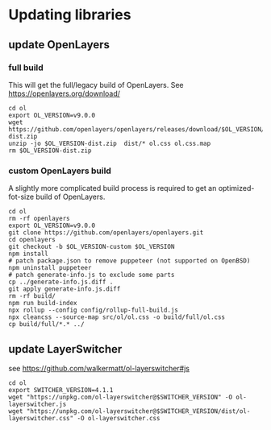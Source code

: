 # Updating libraries

## update OpenLayers

### full build
This will get the full/legacy build of OpenLayers. See https://openlayers.org/download/

```shell
cd ol
export OL_VERSION=v9.0.0
wget https://github.com/openlayers/openlayers/releases/download/$OL_VERSION/$OL_VERSION-dist.zip
unzip -jo $OL_VERSION-dist.zip  dist/* ol.css ol.css.map
rm $OL_VERSION-dist.zip
```

### custom OpenLayers build

A slightly more complicated build process is required to get an optimized-fot-size build of OpenLayers.

```shell
cd ol
rm -rf openlayers
export OL_VERSION=v9.0.0
git clone https://github.com/openlayers/openlayers.git
cd openlayers
git checkout -b $OL_VERSION-custom $OL_VERSION
npm install
# patch package.json to remove puppeteer (not supported on OpenBSD)
npm uninstall puppeteer
# patch generate-info.js to exclude some parts
cp ../generate-info.js.diff .
git apply generate-info.js.diff
rm -rf build/
npm run build-index
npx rollup --config config/rollup-full-build.js
npx cleancss --source-map src/ol/ol.css -o build/full/ol.css
cp build/full/*.* ../
```

## update LayerSwitcher

see https://github.com/walkermatt/ol-layerswitcher#js

```shell
cd ol
export SWITCHER_VERSION=4.1.1
wget "https://unpkg.com/ol-layerswitcher@$SWITCHER_VERSION" -O ol-layerswitcher.js
wget "https://unpkg.com/ol-layerswitcher@$SWITCHER_VERSION/dist/ol-layerswitcher.css" -O ol-layerswitcher.css
```
